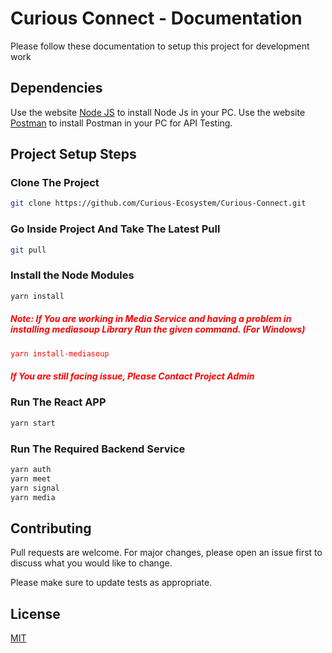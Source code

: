 # Curious Connect - Documentation

Please follow these documentation to setup this project for development work

## Dependencies

Use the website [Node JS](https://nodejs.org/en/download/current) to install Node Js in your PC.
Use the website [Postman](https://nodejs.org/en/download/current) to install Postman in your PC for API Testing.

## Project Setup Steps
### Clone The Project

```bash
git clone https://github.com/Curious-Ecosystem/Curious-Connect.git
```

### Go Inside Project And Take The Latest Pull
```bash
git pull
```

### Install the Node Modules

```bash
yarn install
```

<div style="color:red">

##### Note: If You are working in Media Service and having a problem in installing mediasoup Library Run the given command. (For Windows) 
```bash
yarn install-mediasoup
```
##### If You are still facing issue, Please Contact Project Admin
</div>


### Run The React APP

```bash
yarn start
```
### Run The Required Backend Service

```bash
yarn auth
yarn meet
yarn signal
yarn media
```
## Contributing

Pull requests are welcome. For major changes, please open an issue first
to discuss what you would like to change.

Please make sure to update tests as appropriate.

## License

[MIT](https://choosealicense.com/licenses/mit/)